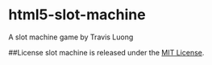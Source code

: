 html5-slot-machine
============
A slot machine game by Travis Luong

##License
slot machine is released under the [MIT License](http://opensource.org/licenses/MIT).
